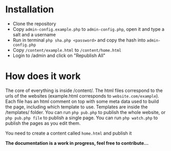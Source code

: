 # Installation
- Clone the repository
- Copy ```admin-config.example.php``` to ```admin-config.php```, open it and type a salt and a username
- Run in terminal ```php sha.php <password>``` and copy the hash into ```admin-config.php```
- Copy ```/content/example.html``` to ```/content/home.html```
- Login to /admin and click on "Republish All"

# How does it work
The core of everything is inside /content/.
The html files correspond to the urls of the websites (example.html corresponds to ```website.com/example```).
Each file has an html comment on top with some meta data used to build the page, including which template to use.
Templates are inside the /templates/ folder.
You can run ```php pub.php``` to publish the whole website, or ```php pub.php file``` to publish a single page.
You can run ```php watch.php``` to publish the pages as you edit them.

You need to create a content called ```home.html``` and publish it 

**The documentation is a work in progress, feel free to contribute...**
